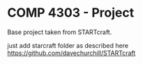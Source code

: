 # COMP 4303 - Project

Base project taken from STARTcraft.

just add starcraft folder as described here 
https://github.com/davechurchill/STARTcraft
